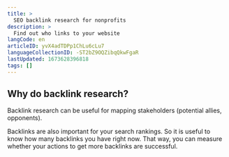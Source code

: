 ```yaml
---
title: >
  SEO backlink research for nonprofits
description: >
  Find out who links to your website
langCode: en
articleID: yvX4adTDPp1ChLu6cLu7
languageCollectionID: -ST2bZ9OQZibqQkwFgaR
lastUpdated: 1673628396818
tags: []
---
```


## Why do backlink research?

Backlink research can be useful for mapping stakeholders (potential allies, opponents).

Backlinks are also important for your search rankings. So it is useful to know how many backlinks you have right now. That way, you can measure whether your actions to get more backlinks are successful.
